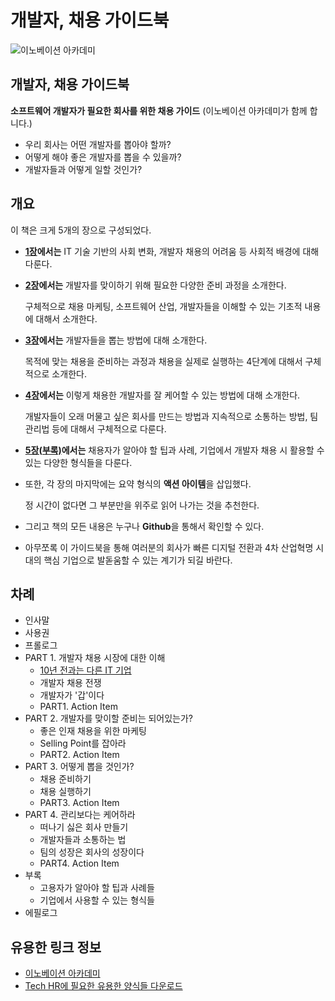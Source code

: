 # 개발자, 채용 가이드북

![&#xC774;&#xB178;&#xBCA0;&#xC774;&#xC158; &#xC544;&#xCE74;&#xB370;&#xBBF8;](https://innovationacademy.kr/static/media/img-about-logo-primary.88303c97.svg)

## 개발자, 채용 가이드북

**소프트웨어 개발자가 필요한 회사를 위한 채용 가이드** \(이노베이션 아카데미가 함께 합니다.\)

* 우리 회사는 어떤 개발자를 뽑아야 할까?
* 어떻게 해야 좋은 개발자를 뽑을 수 있을까?
* 개발자들과 어떻게 일할 것인가?

## 개요

이 책은 크게 5개의 장으로 구성되었다.

* **[1장](https://github.com/innovationacademy-kr/tech-hr/tree/master/part1)에서는** IT 기술 기반의 사회 변화, 개발자 채용의 어려움 등 사회적 배경에 대해 다룬다.
* **[2장](https://github.com/innovationacademy-kr/tech-hr/tree/master/part2)에서는** 개발자를 맞이하기 위해 필요한 다양한 준비 과정을 소개한다.

  구체적으로 채용 마케팅, 소프트웨어 산업, 개발자들을 이해할 수 있는 기초적 내용에 대해서 소개한다.

* **[3장](https://github.com/innovationacademy-kr/tech-hr/tree/master/part3)에서는** 개발자들을 뽑는 방법에 대해 소개한다.

  목적에 맞는 채용을 준비하는 과정과 채용을 실제로 실행하는 4단계에 대해서 구체적으로 소개한다.

* **[4장](https://github.com/innovationacademy-kr/tech-hr/tree/master/part4)에서는** 이렇게 채용한 개발자를 잘 케어할 수 있는 방법에 대해 소개한다.

  개발자들이 오래 머물고 싶은 회사를 만드는 방법과 지속적으로 소통하는 방법, 팀 관리법 등에 대해서 구체적으로 다룬다.

* **[5장\(부록\)](https://github.com/innovationacademy-kr/tech-hr/tree/master/part5)에서는** 채용자가 알아야 할 팁과 사례, 기업에서 개발자 채용 시 활용할 수 있는 다양한 형식들을 다룬다.
* 또한, 각 장의 마지막에는 요약 형식의 **액션 아이템**을 삽입했다.

  정 시간이 없다면 그 부분만을 위주로 읽어 나가는 것을 추천한다.

* 그리고 책의 모든 내용은 누구나 **Github**을 통해서 확인할 수 있다.
* 아무쪼록 이 가이드북을 통해 여러분의 회사가 빠른 디지털 전환과 4차 산업혁명 시대의 핵심 기업으로 발돋움할 수 있는 계기가 되길 바란다.

## 차례

* 인사말
* 사용권
* 프롤로그
* PART 1. 개발자 채용 시장에 대한 이해
  * [10년 전과는 다른 IT 기업](https://github.com/innovationacademy-kr/tech-hr/blob/master/part1/01-or.md)
  * 개발자 채용 전쟁
  * 개발자가 '갑'이다
  * PART1. Action Item
* PART 2. 개발자를 맞이할 준비는 되어있는가?
  * 좋은 인재 채용을 위한 마케팅
  * Selling Point를 잡아라
  * PART2. Action Item
* PART 3. 어떻게 뽑을 것인가?
  * 채용 준비하기
  * 채용 실행하기
  * PART3. Action Item
* PART 4. 관리보다는 케어하라
  * 떠나기 싫은 회사 만들기
  * 개발자들과 소통하는 법
  * 팀의 성장은 회사의 성장이다
  * PART4. Action Item
* 부록
  * 고용자가 알아야 할 팁과 사례들
  * 기업에서 사용할 수 있는 형식들
* 에필로그

## 유용한 링크 정보

* [이노베이션 아카데미](https://innovationacademy.kr/)
* [Tech HR에 필요한 유용한 양식들 다운로드](https://github.com/innovationacademy-kr/tech-hr/tree/master/download)

